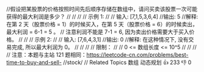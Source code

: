 //假设把某股票的价格按照时间先后顺序存储在数组中，请问买卖该股票一次可能获得的最大利润是多少？ 
//
// 
//
// 示例 1: 
//
// 输入: [7,1,5,3,6,4]
//输出: 5
//解释: 在第 2 天（股票价格 = 1）的时候买入，在第 5 天（股票价格 = 6）的时候卖出，最大利润 = 6-1 = 5 。
//     注意利润不能是 7-1 = 6, 因为卖出价格需要大于买入价格。
// 
//
// 示例 2: 
//
// 输入: [7,6,4,3,1]
//输出: 0
//解释: 在这种情况下, 没有交易完成, 所以最大利润为 0。 
//
// 
//
// 限制： 
//
// 0 <= 数组长度 <= 10^5 
//
// 
//
// 注意：本题与主站 121 题相同：https://leetcode-cn.com/problems/best-time-to-buy-and-sell-
//stock/ 
// Related Topics 数组 动态规划 👍 233 👎 0

